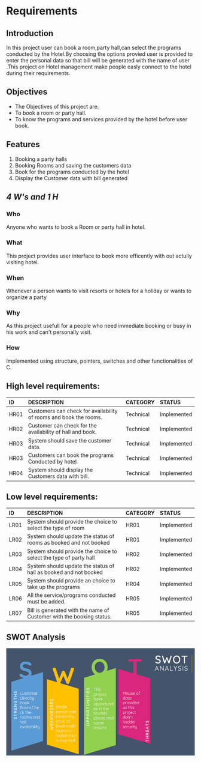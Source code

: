 # Requirements

## Introduction
In this project user can book a room,party hall,can select the programs conducted by the Hotel.By choosing the options provied user is provided to enter the personal data so that bill will be generated with the name of user .This project on Hotel management make people easly connect to the hotel during their requirements.

## Objectives
* The Objectives of this project are:
* To book a room or party hall.
* To know the programs and services provided by the hotel before user book.

## Features
1) Booking  a party halls
2) Booking Rooms and saving the customers data
3) Book for the programs conducted by the hotel
4) Display the Customer data with bill generated

## ***4 W's and 1 H***
### Who
Anyone who wants to book a Room or party hall in hotel.
### What
This project provides user interface to book more efficently with out actully visiting hotel.
### When 
Whenever a person wants to visit resorts or hotels for a holiday or wants to organize a party
### Why
As this project usefull for a people who need immediate booking or busy in his work and can't personally visit. 
### How
Implemented using structure, pointers, switches and other functionalities of C.


## High level requirements:
|ID|DESCRIPTION|CATEGORY|STATUS|
|:-----|:--------------------------------|:----------------|:----------|
|HR01|Customers can check for availability of rooms and book the rooms.|Technical|Implemented|
|HR02|Customer can check for the availability of hall and book.|Technical|Implemented|
|HR03|System should save the customer data.|Technical|Implemented|
|HR03|Customers can book the programs Conducted by hotel.|Technical|Implemented|
|HR04|System should display the Customers data with bill.|Technical|Implemented|
## Low level requirements:
|ID|DESCRIPTION|CATEGORY|STATUS|
|:-----|:--------------------------------|:----------------|:----------|
|LR01|System should provide the choice to select the type of room|HR01|Implemented|
|LR02|System should update the status of rooms as booked and not booked|HR01|Implemented|
|LR03|System should provide the choice to select the type of party hall|HR02|Implemented|
|LR04|System should update the status of hall as booked and not booked|HR02|Implemented|
|LR05|System should provide an choice to take up the programs|HR04|Implemented|
|LR06|All the service/programs conducted must be added.|HR05|Implemented|
|LR07|Bill is generated with the name of Customer with the booking status.|HR05|Implemented|

## SWOT Analysis
![screen](https://github.com/soumya1349/stepin_Hotel-management/blob/78770b0951447b678229276697f231fd1dbbd055/1_Requirements/swot.png)


 





